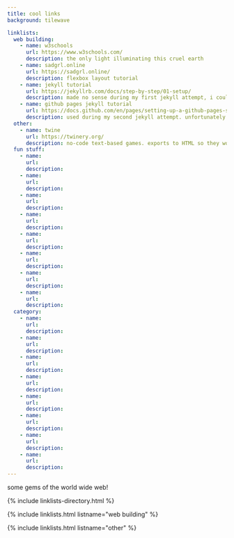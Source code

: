 ```yaml
---
title: cool links
background: tilewave

linklists:
  web building:
    - name: w3schools
      url: https://www.w3schools.com/
      description: the only light illuminating this cruel earth
    - name: sadgrl.online
      url: https://sadgrl.online/
      description: flexbox layout tutorial
    - name: jekyll tutorial
      url: https://jekyllrb.com/docs/step-by-step/01-setup/
      description: made no sense during my first jekyll attempt, i couldn't even figure out how to test my site locally RIP. but after reading through the github tutorial, the combined knowledge from both sources made my second run way smoother!
    - name: github pages jekyll tutorial
      url: https://docs.github.com/en/pages/setting-up-a-github-pages-site-with-jekyll/creating-a-github-pages-site-with-jekyll
      description: used during my second jekyll attempt. unfortunately scrapped the site because it came with a premade "theme".
  other:
    - name: twine
      url: https://twinery.org/
      description: no-code text-based games. exports to HTML so they work anywhere!
  fun stuff:
    - name:
      url:
      description:
    - name:
      url:
      description:
    - name:
      url:
      description:
    - name:
      url:
      description:
    - name:
      url:
      description:
    - name:
      url:
      description:
    - name:
      url:
      description:
    - name:
      url:
      description:
  category:
    - name:
      url:
      description:
    - name:
      url:
      description:
    - name:
      url:
      description:
    - name:
      url:
      description:
    - name:
      url:
      description:
    - name:
      url:
      description:
    - name:
      url:
      description:
    - name:
      url:
      description:
---
```


some gems of the world wide web!

{% include linklists-directory.html %}

{% include linklists.html listname="web building" %}

{% include linklists.html listname="other" %}
